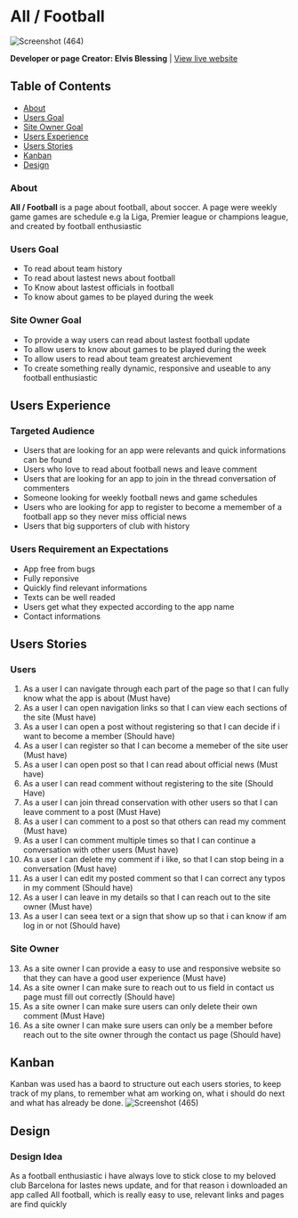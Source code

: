 # All / Football
![Screenshot (464)](https://github.com/Elvisthegreat/Rock-paper-scissors/assets/141064225/0d577137-22b0-4558-a0c4-168e286f40a2)

**Developer or page Creator: Elvis Blessing** |
[View live website](https://all-soccer-864c11b0e6cc.herokuapp.com/)

## Table of Contents
  - [About](#about)
  - [Users Goal](#users-goal)
  - [Site Owner Goal](#site-owner-goal)
  - [Users Experience](#users-experience)
  - [Users Stories](#user-stories)
  - [Kanban](#kanban)
  - [Design](#design)

### About 
<strong>All / Football</strong> is a page about football, about soccer. A page were weekly game games are schedule e.g la Liga, Premier league or champions league, and created by football enthusiastic

### Users Goal
   - To read about team history
   - To read about lastest news about football
   - To Know about lastest officials in football
   - To know about games to be played during the week

### Site Owner Goal
   - To provide a way users can read about lastest football update
   - To allow users to know about games to be played during the week
   - To allow users to read about team greatest archievement
   - To create something really dynamic, responsive and useable to any football enthusiastic

## Users Experience

### Targeted Audience
   - Users that are looking for an app were relevants and quick informations can be found
   - Users who love to read about football news and leave comment
   - Users that are looking for an app to join in the thread conversation of commenters
   - Someone looking for weekly football news and game schedules
   - Users who are looking for app to register to become a memember of a football app so they never miss official news
   - Users that big supporters of club with history

### Users Requirement an Expectations
   - App free from bugs
   - Fully reponsive 
   - Quickly find relevant informations
   - Texts can be well readed
   - Users get what they expected according to the app name
   - Contact informations

## Users Stories

### Users
   1. As a user I can navigate through each part of the page so that I can fully know what the app is about (Must have)
   2. As a user I can open navigation links so that I can view each sections of the site (Must have)
   3. As a user I can open a post without registering so that I can decide if i want to become a member (Should have)
   4. As a user I can register so that I can become a memeber of the site user (Must have)
   5. As a user I can open post so that I can read about official news (Must have)
   6. As a user I can read comment without registering to the site (Should Have)
   7. As a user I can join thread conservation with other users so that I can leave comment to a post (Must Have)
   8. As a user I can comment to a post so that others can read my comment (Must have)
   9. As a user I can comment multiple times so that I can continue a conversation with other users (Must have)
   10. As a user I can delete my comment if i like, so that I can stop being in a conversation (Must have)
   11. As a user I can edit my posted comment so that I can correct any typos in my comment (Should have)
   12. As a user I can leave in my details so that I can reach out to the site owner (Must have)
   13. As a user I can seea text or a sign that show up so that i can know if am log in or not (Should have)

### Site Owner
   13. As a site owner I can provide a easy to use and responsive website so that they can have a good user experience (Must have)
   14. As a site owner I can make sure to reach out to us field in contact us page must fill out correctly (Should have)
   15. As a site owner I can make sure users can only delete their own comment (Must Have)
   16. As a site owner I can make sure users can only be a member before reach out to the site owner through the contact us page (Should have)

## Kanban
   Kanban was used has a baord to structure out each users stories, to keep track of my plans, to remember what am working on, what i should do next and what has already be done.
   ![Screenshot (465)](https://github.com/Elvisthegreat/Rock-paper-scissors/assets/141064225/48d6fa76-4f44-41a1-a5cc-78b2b10432f4)

## Design
### Design Idea
   As a football enthusiastic i have always love to stick close to my beloved club Barcelona for lastes news update, and for that reason i downloaded an app called All football, which is really easy to use, relevant links and pages are find quickly
